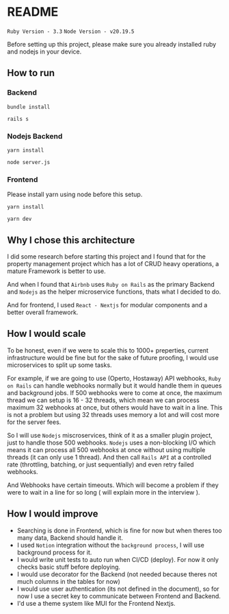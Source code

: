 # README

`Ruby Version - 3.3`
`Node Version - v20.19.5`

Before setting up this project, please make sure you already installed ruby and nodejs in your device.


## How to run

### Backend

```
bundle install
```

```
rails s
```

### Nodejs Backend

```
yarn install
```

```
node server.js
```


### Frontend

Please install yarn using node before this setup.

```
yarn install
```

```
yarn dev
```


## Why I chose this architecture

I did some research before starting this project and I found that for the property management project which has a lot of CRUD heavy operations, a mature Framework is better to use.

And when I found that `Airbnb` uses `Ruby on Rails` as the primary Backend and `Nodejs` as the helper microservice functions, thats what I decided to do.

And for frontend, I used `React - Nextjs` for modular components and a better overall framework.

## How I would scale

To be honest, even if we were to scale this to 1000+ preperties, current infrastructure would be fine but for the sake of future proofing, I would use microservices to split up some tasks.

For example, if we are going to use (Operto, Hostaway) API webhooks, `Ruby on Rails` can handle webhooks normally but it would handle them in queues and background jobs. If 500 webhooks were to come at once, the maximum thread we can setup is 16 - 32 threads, which mean we can process maximum 32 webhooks at once, but others would have to wait in a line. This is not a problem but using 32 threads uses memory a lot and will cost more for the server fees. 

So I will use `Nodejs` miscroservices, think of it as a smaller plugin project, just to handle those 500 webhooks. `Nodejs` uses a non-blocking I/O which means it can process all 500 webhooks at once without using multiple threads (it can only use 1 thread). And then call `Rails API` at a controlled rate (throttling, batching, or just sequentially) and even retry failed webhooks.

And Webhooks have certain timeouts. Which will become a problem if they were to wait in a line for so long ( will explain more in the interview ).

## How I would improve

- Searching is done in Frontend, which is fine for now but when theres too many data, Backend should handle it.
- I used `Notion` integration without the `background process`, I will use background process for it.
- I would write unit tests to auto run when CI/CD (deploy). For now it only checks basic stuff before deploying.
- I would use decorator for the Backend (not needed because theres not much columns in the tables for now)
- I would use user authentication (its not defined in the document), so for now I use a secret key to communicate between Frontend and Backend.
- I'd use a theme system like MUI for the Frontend Nextjs.

